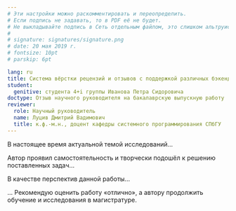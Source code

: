 ```yaml
---
# Эти настройки можно раскомментировать и переопределить.
# Если подпись не задавать, то в PDF её не будет.
# Не выкладывайте подпись в Сеть отдельным файлом, это слишком альтруистично.
#
# signature: signatures/signature.png
# date: 20 мая 2019 г.
# fontsize: 10pt
# parskip: 6pt

lang: ru
title: Система вёрстки рецензий и отзывов с поддержкой различных бэкендов
student:
  genitive: студента 4+i группы Иванова Петра Сидоровича
doctype: Отзыв научного руководителя на бакалаврскую выпускную работу
reviewer:
  role: Научный руководитель
  name: Луцив Дмитрий Вадимович
  title: к.ф.-м.н., доцент кафедры системного программирования СПбГУ
---
```


В настоящее время актуальной темой исследований...

Автор проявил самостоятельность и творчески подошёл к решению поставленных задач...

В качестве перспектив данной работы...

... Рекомендую оценить работу «отлично», а автору продолжить обучение и
исследования в магистратуре.
